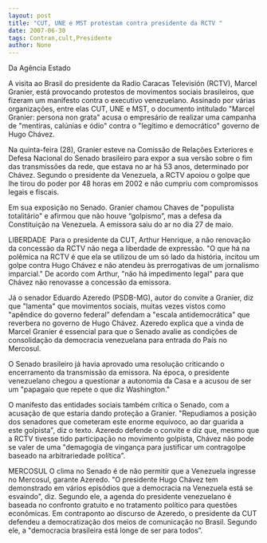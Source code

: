```yaml
---
layout: post
title: "CUT, UNE e MST protestam contra presidente da RCTV "
date: 2007-06-30
tags: Contran,cult,Presidente
author: None
---
```

Da Ag&ecirc;ncia Estado

A visita ao Brasil do presidente da Radio Caracas Televisi&oacute;n (RCTV), Marcel Granier, est&aacute; provocando protestos de movimentos sociais brasileiros, que fizeram um manifesto contra o executivo venezuelano. Assinado por v&aacute;rias organiza&ccedil;&otilde;es, entre elas CUT, UNE e MST, o documento intitulado &quot;Marcel Granier: persona non grata&quot; acusa o&nbsp;empres&aacute;rio de realizar uma campanha de &quot;mentiras, cal&uacute;nias e &oacute;dio&quot; contra o &quot;leg&iacute;timo e democr&aacute;tico&quot; governo de Hugo Ch&aacute;vez. 

Na quinta-feira (28), Granier esteve na Comiss&atilde;o de Rela&ccedil;&otilde;es Exteriores e Defesa Nacional do Senado brasileiro para expor a sua vers&atilde;o sobre o fim das transmiss&otilde;es da rede, que estava no ar h&aacute; 53 anos, determinado por Ch&aacute;vez. Segundo o presidente da Venezuela, a RCTV apoiou o golpe que lhe tirou do poder por 48 horas em 2002 e n&atilde;o cumpriu com compromissos legais e fiscais. 

Em sua exposi&ccedil;&atilde;o no Senado. Granier chamou Chaves de &quot;populista totalit&aacute;rio&quot; e afirmou que n&atilde;o houve &ldquo;golpismo&rdquo;, mas a defesa da Constitui&ccedil;&atilde;o na Venezuela. A emissora saiu do ar no dia 27 de maio. 

LIBERDADE&nbsp; 
Para o presidente da CUT, Arthur Henrique, a n&atilde;o renova&ccedil;&atilde;o da concess&atilde;o da RCTV n&atilde;o nega a liberdade de express&atilde;o. &quot;O que h&aacute; na pol&ecirc;mica na RCTV &eacute; que ela se utilizou de um s&oacute; lado da hist&oacute;ria, incitou um golpe contra Hugo Ch&aacute;vez e n&atilde;o atendeu &agrave;s prerrogativas de um jornalismo imparcial.&quot; De acordo com Arthur, &quot;n&atilde;o h&aacute; impedimento legal&quot; para que Ch&aacute;vez n&atilde;o renovasse a concess&atilde;o da emissora. 

J&aacute; o senador Eduardo Azeredo (PSDB-MG), autor do convite a Granier, diz que &quot;lamenta&quot; que movimentos sociais, muitas vezes vistos como &quot;ap&ecirc;ndice do governo federal&rdquo; defendam a &quot;escala antidemocr&aacute;tica&quot; que reverbera no governo de Hugo Ch&aacute;vez. Azeredo explica que a vinda de Marcel Granier &eacute; essencial para que o Senado avalie as condi&ccedil;&otilde;es de consolida&ccedil;&atilde;o da democracia venezuelana para entrada do Pa&iacute;s no Mercosul. 

O Senado brasileiro j&aacute; havia aprovado uma resolu&ccedil;&atilde;o criticando o encerramento da transmiss&atilde;o da emissora. Na &eacute;poca, o presidente venezuelano chegou a questionar a autonomia da Casa e a acusou de ser um &quot;papagaio que repete o que diz Washington.&quot; 

O manifesto das entidades sociais tamb&eacute;m cr&iacute;tica o Senado, com a acusa&ccedil;&atilde;o de que estaria dando prote&ccedil;&atilde;o a Granier. &quot;Repudiamos a posi&ccedil;&atilde;o dos senadores que cometeram este enorme equ&iacute;voco, ao dar guarida a este golpista&quot;, diz o texto. Azeredo defende o convite e diz que, mesmo que a RCTV tivesse tido participa&ccedil;&atilde;o no movimento golpista, Ch&aacute;vez n&atilde;o pode se valer de uma &quot;demagogia de vingan&ccedil;a para justificar um contragolpe baseado na arbitrariedade pol&iacute;tica&rdquo;. 

MERCOSUL
O clima no Senado &eacute; de n&atilde;o permitir que a Venezuela ingresse no Mercosul, garante Azeredo. &quot;O presidente Hugo Ch&aacute;vez tem demonstrado em v&aacute;rios epis&oacute;dios que a democracia na Venezuela est&aacute; se esvaindo&quot;, diz. Segundo ele, a agenda do presidente venezuelano &eacute; baseada no confronto gratuito e no tratamento pol&iacute;tico para quest&otilde;es econ&ocirc;micas. 
Em contraponto ao discurso de Azeredo, o presidente da CUT defendeu&nbsp;a democratiza&ccedil;&atilde;o dos meios de comunica&ccedil;&atilde;o no Brasil.&nbsp;Segundo ele,&nbsp;a &quot;democracia brasileira est&aacute; longe de ser para todos&rdquo;.  